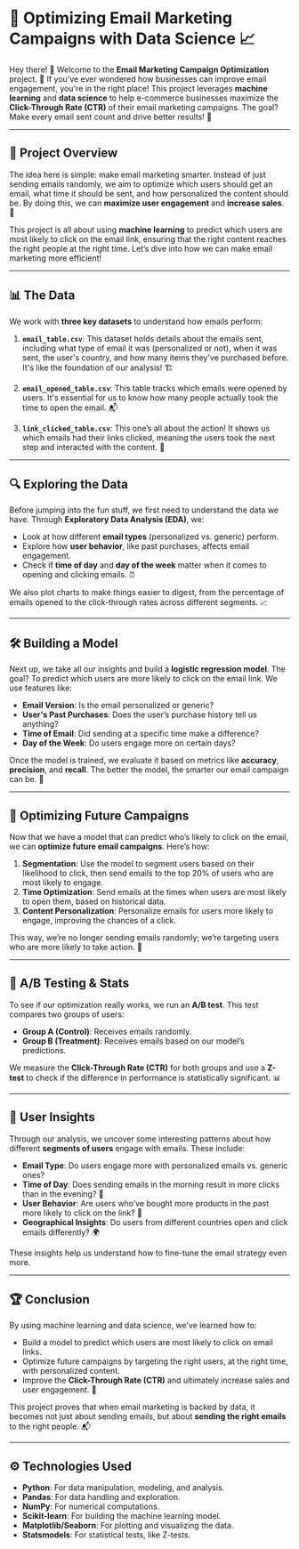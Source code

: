 # 📧 **Optimizing Email Marketing Campaigns with Data Science** 📈

Hey there! 👋 Welcome to the **Email Marketing Campaign Optimization** project. 🎉 If you’ve ever wondered how businesses can improve email engagement, you're in the right place! This project leverages **machine learning** and **data science** to help e-commerce businesses maximize the **Click-Through Rate (CTR)** of their email marketing campaigns. The goal? Make every email sent count and drive better results! 🚀

---

## 🚀 **Project Overview**

The idea here is simple: make email marketing smarter. Instead of just sending emails randomly, we aim to optimize which users should get an email, what time it should be sent, and how personalized the content should be. By doing this, we can **maximize user engagement** and **increase sales**. 🎯

This project is all about using **machine learning** to predict which users are most likely to click on the email link, ensuring that the right content reaches the right people at the right time. Let’s dive into how we can make email marketing more efficient!

---

## 📊 **The Data**

We work with **three key datasets** to understand how emails perform:

1. **`email_table.csv`**: This dataset holds details about the emails sent, including what type of email it was (personalized or not), when it was sent, the user's country, and how many items they've purchased before. It's like the foundation of our analysis! 🏗️

2. **`email_opened_table.csv`**: This table tracks which emails were opened by users. It's essential for us to know how many people actually took the time to open the email. 📬

3. **`link_clicked_table.csv`**: This one’s all about the action! It shows us which emails had their links clicked, meaning the users took the next step and interacted with the content. 🔗

---

## 🔍 **Exploring the Data**

Before jumping into the fun stuff, we first need to understand the data we have. Through **Exploratory Data Analysis (EDA)**, we:

- Look at how different **email types** (personalized vs. generic) perform.  
- Explore how **user behavior**, like past purchases, affects email engagement.  
- Check if **time of day** and **day of the week** matter when it comes to opening and clicking emails. ⏰  

We also plot charts to make things easier to digest, from the percentage of emails opened to the click-through rates across different segments. 📈

---

## 🛠 **Building a Model**

Next up, we take all our insights and build a **logistic regression model**. The goal? To predict which users are more likely to click on the email link. We use features like:

- **Email Version**: Is the email personalized or generic?
- **User's Past Purchases**: Does the user’s purchase history tell us anything?
- **Time of Email**: Did sending at a specific time make a difference?
- **Day of the Week**: Do users engage more on certain days?

Once the model is trained, we evaluate it based on metrics like **accuracy**, **precision**, and **recall**. The better the model, the smarter our email campaign can be. 🎯

---

## 🎯 **Optimizing Future Campaigns**

Now that we have a model that can predict who’s likely to click on the email, we can **optimize future email campaigns**. Here’s how:

1. **Segmentation**: Use the model to segment users based on their likelihood to click, then send emails to the top 20% of users who are most likely to engage.
2. **Time Optimization**: Send emails at the times when users are most likely to open them, based on historical data.
3. **Content Personalization**: Personalize emails for users more likely to engage, improving the chances of a click.

This way, we’re no longer sending emails randomly; we’re targeting users who are more likely to take action. 🚀

---

## 🧪 **A/B Testing & Stats**

To see if our optimization really works, we run an **A/B test**. This test compares two groups of users:

- **Group A (Control)**: Receives emails randomly.
- **Group B (Treatment)**: Receives emails based on our model’s predictions.

We measure the **Click-Through Rate (CTR)** for both groups and use a **Z-test** to check if the difference in performance is statistically significant. 📊

---

## 🧠 **User Insights**

Through our analysis, we uncover some interesting patterns about how different **segments of users** engage with emails. These include:

- **Email Type**: Do users engage more with personalized emails vs. generic ones?
- **Time of Day**: Does sending emails in the morning result in more clicks than in the evening? 🌅
- **User Behavior**: Are users who’ve bought more products in the past more likely to click on the link? 🛒
- **Geographical Insights**: Do users from different countries open and click emails differently? 🌍

These insights help us understand how to fine-tune the email strategy even more.

---

## 🏆 **Conclusion**

By using machine learning and data science, we’ve learned how to:

- Build a model to predict which users are most likely to click on email links.
- Optimize future campaigns by targeting the right users, at the right time, with personalized content.
- Improve the **Click-Through Rate (CTR)** and ultimately increase sales and user engagement. 🎯

This project proves that when email marketing is backed by data, it becomes not just about sending emails, but about **sending the right emails** to the right people. 📬

---

## ⚙️ **Technologies Used**

- **Python**: For data manipulation, modeling, and analysis.
- **Pandas**: For data handling and exploration.
- **NumPy**: For numerical computations.
- **Scikit-learn**: For building the machine learning model.
- **Matplotlib/Seaborn**: For plotting and visualizing the data.
- **Statsmodels**: For statistical tests, like Z-tests.
